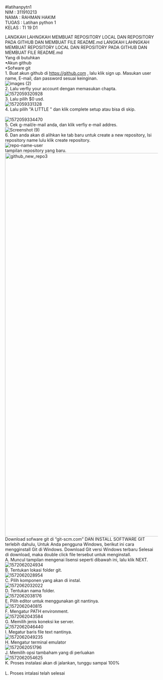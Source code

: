 #latihanpytn1
<br/> NIM     : 311910213
<br/> NAMA    : RAHMAN HAKIM
<br/> TUGAS   : Latihan python 1
<br/> KELAS   : TI 19 D1

LANGKAH LAHNGKAH MEMBUAT REPOSITORY LOCAL DAN REPOSITORY PADA GITHUB DAN MEMBUAT FILE README.md LANGKAH LAHNGKAH MEMBUAT REPOSITORY LOCAL DAN REPOSITORY PADA GITHUB DAN MEMBUAT FILE README.md
<br/> Yang di butuhkan
<br/> •Akun github
<br/> •Sofware git
<br/> 1. Buat akun github di https://github.com , lalu klik sign up. Masukan user name, E-mail, dan password sesuai keinginan.
<br/>![images (2)](https://user-images.githubusercontent.com/57000408/67613344-aed88c00-f7d6-11e9-93ea-7ad63b3981f1.jpeg)
<br/> 2. Lalu verfiy your account dengan memasukan chapta.
<br/>![1572059320928](https://user-images.githubusercontent.com/57000408/67613599-8b631080-f7d9-11e9-895f-f855dae72f4f.jpg)
<br/> 3. Lalu pilih $0 usd. 
<br/>![1572059331328](https://user-images.githubusercontent.com/57000408/67613659-2c51cb80-f7da-11e9-95ea-c3fdcb156e20.jpg)
<br/> 4. Lalu pilih "A LITTLE " dan klik complete setup atau bisa di skip.  
<br/>![1572059334470](https://user-images.githubusercontent.com/57000408/67613739-24465b80-f7db-11e9-9915-052ac6cd5d98.jpg)
<br/> 5. Cek g-mail/e-mail anda, dan klik verfiy e-mail addres. 
<br/>![Screenshot (9)](https://user-images.githubusercontent.com/57000408/67613778-88691f80-f7db-11e9-8eb5-f54a6b898d03.png)
<br/> 6. Dan anda akan di alihkan ke tab baru untuk create a new repository, Isi repository name lulu klik create repository. 
<br/>![repo-name-user](https://user-images.githubusercontent.com/57000408/67613863-c155c400-f7dc-11e9-9a49-82cab0782a6e.gif)
<br/> tampilan repository yang baru. 
<br/><img width="1264" alt="github_new_repo3" src="https://user-images.githubusercontent.com/57000408/67613902-64a6d900-f7dd-11e9-8bcb-38b1efa85304.png">
<br/> Download sofware git di “git-scm.com” DAN INSTALL SOFTWARE GIT terlebih dahulu, Untuk Anda pengguna Windows, berikut ini cara mengginstall Git di Windows. Download Git versi Windows terbaru Selesai di download, maka double click file tersebut untuk menginstall.
<br/> A. Muncul tampilan mengenai lisensi seperti dibawah ini, lalu klik NEXT.
<br/>![1572062024934](https://user-images.githubusercontent.com/57000408/67614005-33c7a380-f7df-11e9-86d8-98d7ca0b5f34.jpg)
<br/> B. Tentukan lokasi folder git.
<br/>![1572062028954](https://user-images.githubusercontent.com/57000408/67614133-71c5c700-f7e1-11e9-9210-c986e1ecaac1.jpg)
<br/> C. Pilih komponen yang akan di instal. 
<br/>![1572062032022](https://user-images.githubusercontent.com/57000408/67614146-a20d6580-f7e1-11e9-8abf-0ba1ffe0c6b6.jpg)
<br/> D. Tentukan nama folder.
<br/>![1572062038176](https://user-images.githubusercontent.com/57000408/67614153-da14a880-f7e1-11e9-8529-322c016d2e30.jpg)
<br/> E. Pilih editor untuk menggunakan git nantinya. 
<br/>![1572062040815](https://user-images.githubusercontent.com/57000408/67614170-4abbc500-f7e2-11e9-9be8-634c3ab49e30.jpg)
<br/> F. Mengatur PATH environment.
<br/>![1572062043584](https://user-images.githubusercontent.com/57000408/67614177-6fb03800-f7e2-11e9-8a16-72b8d3a2bbef.jpg)
<br/> G. Memilih jenis koneksi ke server.
<br/>![1572062046440](https://user-images.githubusercontent.com/57000408/67614187-b867f100-f7e2-11e9-86e1-af16e790899c.jpg)
<br/> I. Megatur baris file text nantinya.
<br/>![1572062049235](https://user-images.githubusercontent.com/57000408/67614198-fb29c900-f7e2-11e9-9500-005af71e090d.jpg)
<br/> H. Mengatur terminal emulator
<br/>![1572062051796](https://user-images.githubusercontent.com/57000408/67614221-37f5c000-f7e3-11e9-8fc7-de70486ca3d4.jpg)
<br/> J. Memilih opsi tambaham yang di perluakan
<br/>![1572062054625](https://user-images.githubusercontent.com/57000408/67614231-5e1b6000-f7e3-11e9-9e51-7225ea42ce1c.jpg)
<br/> K. Proses instalasi akan di jalankan,  tunggu sampai 100%
<br/>
<br/> L. Proses intalasi telah selesai
<br/>
<br/>
<br/>
<br/>
<br/>
<br/>
<br/>
<br/>
<br/>
<br/>
<br/>
<br/>
<br/>
<br/>
<br/>
<br/>
<br/>
<br/>
<br/>
<br/>
<br/>
<br/>
<br/>
<br/>
<br/>
<br/>
<br/>
<br/>
<br/>
<br/>
<br/>
<br/>
<br/>
<br/>
<br/>
<br/>
<br/>
<br/>
<br/>
<br/>
<br/>
<br/>
<br/>
<br/>
<br/>
<br/>
<br/>




